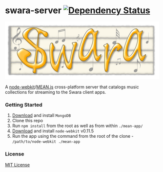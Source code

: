 swara-server [![Dependency Status](https://gemnasium.com/swara-app/swara-server.svg)](https://gemnasium.com/swara-app/swara-server)
============

![swara](logo.png)

A [node-webkit](https://github.com/rogerwang/node-webkit)/[MEAN.js](http://meanjs.org/) cross-platform server that catalogs music collections for streaming to the Swara client apps.

### Getting Started

1. [Download](https://www.mongodb.org/downloads) and install `MongoDB`
2. Clone this repo
3. Run `npm install` from the root as well as from within `./mean-app/`
4. [Download](https://github.com/nwjs/nw.js/#downloads) and install `node-webkit` v0.11.5
5. Run the app using the command from the root of the clone - `/path/to/node-webkit ./mean-app`

### License

[MIT License](LICENSE.md)
